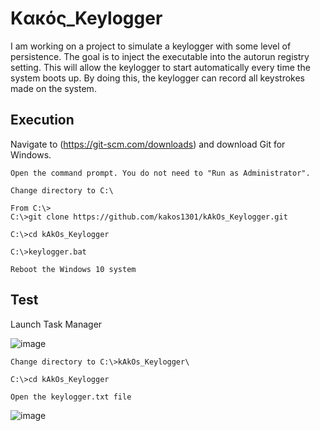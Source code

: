 # Kακός_Keylogger
I am working on a project to simulate a keylogger with some level of persistence. The goal is to inject the executable into the autorun registry setting. This will allow the keylogger to start automatically every time the system boots up. By doing this, the keylogger can record all keystrokes made on the system.

## Execution

Navigate to (https://git-scm.com/downloads) and download Git for Windows.
```
Open the command prompt. You do not need to "Run as Administrator".

Change directory to C:\

From C:\>
C:\>git clone https://github.com/kakos1301/kAkOs_Keylogger.git

C:\>cd kAkOs_Keylogger

C:\>keylogger.bat

Reboot the Windows 10 system
```

## Test


Launch Task Manager

![image](https://github.com/kakos1301/kAkOs_Keylogger/assets/144972038/79303b1a-785c-465d-8e91-1e4b1ddbb907)

```
Change directory to C:\>kAkOs_Keylogger\

C:\>cd kAkOs_Keylogger

Open the keylogger.txt file
```
![image](https://github.com/kakos1301/kAkOs_Keylogger/assets/144972038/ab84af6a-aa9a-43e0-890b-32222f957dd0)
